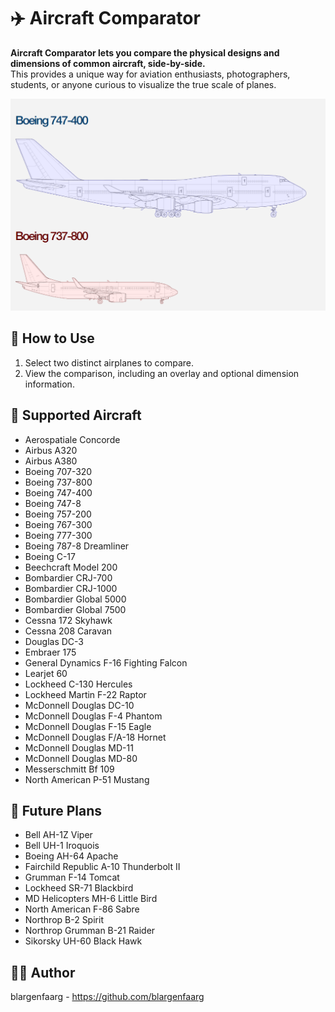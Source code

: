 # ✈️ Aircraft Comparator

**Aircraft Comparator lets you compare the physical designs and dimensions of common aircraft, side-by-side.** <br>
This provides a unique way for aviation enthusiasts, photographers, students, or anyone curious to visualize the true scale of planes.

<img src = "src/assets/ComparisonImage.png" alt = "Comparison Image">

## 🚀 **How to Use**
1. Select two distinct airplanes to compare.
2. View the comparison, including an overlay and optional dimension information.


##  **🛫 Supported Aircraft** 

- Aerospatiale Concorde
- Airbus A320
- Airbus A380
- Boeing 707-320
- Boeing 737-800 
- Boeing 747-400
- Boeing 747-8
- Boeing 757-200
- Boeing 767-300
- Boeing 777-300
- Boeing 787-8 Dreamliner
- Boeing C-17
- Beechcraft Model 200 
- Bombardier CRJ-700 
- Bombardier CRJ-1000
- Bombardier Global 5000
- Bombardier Global 7500
- Cessna 172 Skyhawk
- Cessna 208 Caravan
- Douglas DC-3
- Embraer 175
- General Dynamics F-16 Fighting Falcon
- Learjet 60
- Lockheed C-130 Hercules
- Lockheed Martin F-22 Raptor
- McDonnell Douglas DC-10
- McDonnell Douglas F-4 Phantom
- McDonnell Douglas F-15 Eagle
- McDonnell Douglas F/A-18 Hornet
- McDonnell Douglas MD-11
- McDonnell Douglas MD-80
- Messerschmitt Bf 109
- North American P-51 Mustang

## **🔭 Future Plans**
- Bell AH-1Z Viper
- Bell UH-1 Iroquois
- Boeing AH-64 Apache
- Fairchild Republic A-10 Thunderbolt II
- Grumman F-14 Tomcat
- Lockheed SR-71 Blackbird
- MD Helicopters MH-6 Little Bird
- North American F-86 Sabre
- Northrop B-2 Spirit
- Northrop Grumman B-21 Raider
- Sikorsky UH-60 Black Hawk

## 👨‍💻 Author
blargenfaarg - https://github.com/blargenfaarg

